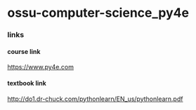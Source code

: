 # ossu-computer-science_py4e

### links
#### course link
https://www.py4e.com

#### textbook link
http://do1.dr-chuck.com/pythonlearn/EN_us/pythonlearn.pdf